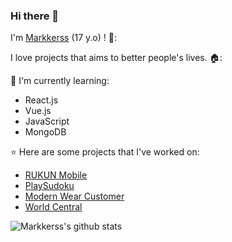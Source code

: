 ### Hi there 👋

I'm [Markkerss](https://b-marco-laju.vercel.app) (17 y.o) ! 🥳:

I love projects that aims to better people's lives. 🏠:

:page_with_curl: I'm currently learning:
- React.js 
- Vue.js
- JavaScript
- MongoDB

:star: Here are some projects that I've worked on:
- [RUKUN Mobile](https://expo.io/@markkerss/projects/rukun)
- [PlaySudoku](https://expo.io/@markkerss/projects/PlaySudoku)
- [Modern Wear Customer](https://modernwear-customerclient.web.app)
- [World Central](https://world-72194.web.app)

![Markkerss's github stats](https://github-readme-stats.vercel.app/api?username=markkerss&show_icons=true&theme=dark)
